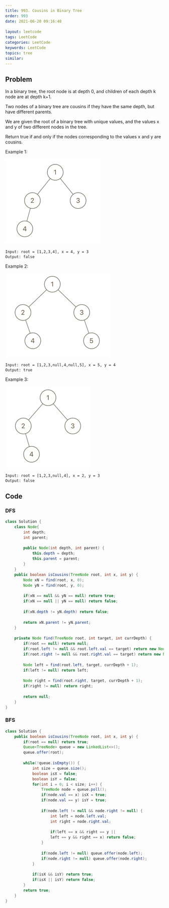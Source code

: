 ```yaml
---
title: 993. Cousins in Binary Tree
order: 993
date: 2021-06-20 09:16:48

layout: leetcode
tags: LeetCode
categories: LeetCode
keywords: LeetCode
topics: tree
similar:
---
```


## Problem

In a binary tree, the root node is at depth 0, and children of each depth k node are at depth k+1.

Two nodes of a binary tree are cousins if they have the same depth, but have different parents.

We are given the root of a binary tree with unique values, and the values x and y of two different nodes in the tree.

Return true if and only if the nodes corresponding to the values x and y are cousins.

Example 1:

![img](./assets/993-1.png)

```
Input: root = [1,2,3,4], x = 4, y = 3
Output: false
```

Example 2:

![img](./assets/993-2.png)

```
Input: root = [1,2,3,null,4,null,5], x = 5, y = 4
Output: true
```

Example 3:

![img](./assets/993-3.png)

```
Input: root = [1,2,3,null,4], x = 2, y = 3
Output: false
```

## Code

### DFS

```java
class Solution {
    class Node{
        int depth;
        int parent;

        public Node(int depth, int parent) {
            this.depth = depth;
            this.parent = parent;
        }
    }
    public boolean isCousins(TreeNode root, int x, int y) {
        Node xN = find(root, x, 0);
        Node yN = find(root, y, 0);

        if(xN == null && yN == null) return true;
        if(xN == null || yN == null) return false;

        if(xN.depth != yN.depth) return false;

        return xN.parent != yN.parent;
    }

    private Node find(TreeNode root, int target, int currDepth) {
        if(root == null) return null;
        if(root.left != null && root.left.val == target) return new Node(currDepth, root.val);
        if(root.right != null && root.right.val == target) return new Node(currDepth, root.val);

        Node left = find(root.left, target, currDepth + 1);
        if(left != null) return left;

        Node right = find(root.right, target, currDepth + 1);
        if(right != null) return right;

        return null;
    }
}
```

### BFS

```java
class Solution {
    public boolean isCousins(TreeNode root, int x, int y) {
        if(root == null) return true;
        Queue<TreeNode> queue = new LinkedList<>();
        queue.offer(root);

        while(!queue.isEmpty()) {
            int size = queue.size();
            boolean isX = false;
            boolean isY = false;
            for(int i = 0; i < size; i++) {
                TreeNode node = queue.poll();
                if(node.val == x) isX = true;
                if(node.val == y) isY = true;

                if(node.left != null && node.right != null) {
                    int left = node.left.val;
                    int right = node.right.val;

                    if(left == x && right == y ||
                    left == y && right == x) return false;
                }

                if(node.left != null) queue.offer(node.left);
                if(node.right != null) queue.offer(node.right);
            }

            if(isX && isY) return true;
            if(isX || isY) return false;
        }
        return true;
    }
}
```
